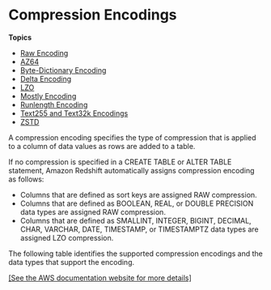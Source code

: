 # Compression Encodings<a name="c_Compression_encodings"></a>

**Topics**
+ [Raw Encoding](c_Raw_encoding.md)
+ [AZ64](az64-encoding.md)
+ [Byte\-Dictionary Encoding](c_Byte_dictionary_encoding.md)
+ [Delta Encoding](c_Delta_encoding.md)
+ [LZO](lzo-encoding.md)
+ [Mostly Encoding](c_MostlyN_encoding.md)
+ [Runlength Encoding](c_Runlength_encoding.md)
+ [Text255 and Text32k Encodings](c_Text255_encoding.md)
+ [ZSTD](zstd-encoding.md)

<a name="compression-encoding-list"></a>A compression encoding specifies the type of compression that is applied to a column of data values as rows are added to a table\.

If no compression is specified in a CREATE TABLE or ALTER TABLE statement, Amazon Redshift automatically assigns compression encoding as follows:
+ Columns that are defined as sort keys are assigned RAW compression\.
+ Columns that are defined as BOOLEAN, REAL, or DOUBLE PRECISION data types are assigned RAW compression\.
+ Columns that are defined as SMALLINT, INTEGER, BIGINT, DECIMAL, CHAR, VARCHAR, DATE, TIMESTAMP, or TIMESTAMPTZ data types are assigned LZO compression\.

The following table identifies the supported compression encodings and the data types that support the encoding\.

[\[See the AWS documentation website for more details\]](http://docs.aws.amazon.com/redshift/latest/dg/c_Compression_encodings.html)